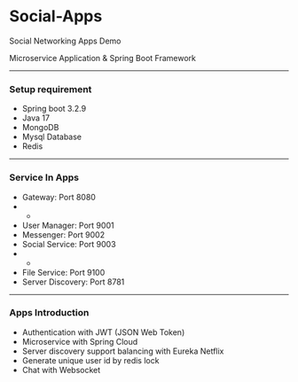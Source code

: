 # Social-Apps
Social Networking Apps Demo

Microservice Application & Spring Boot Framework

---
### Setup requirement
- Spring boot 3.2.9
- Java 17
- MongoDB
- Mysql Database
- Redis

---
### Service In Apps
+ Gateway: Port 8080
+ +
+ User Manager: Port 9001
+ Messenger: Port 9002
+ Social Service: Port 9003
+ +
+ File Service: Port 9100
+ Server Discovery: Port 8781

---
### Apps Introduction
+ Authentication with JWT (JSON Web Token)
+ Microservice with Spring Cloud
+ Server discovery support balancing with Eureka Netflix
+ Generate unique user id by redis lock
+ Chat with Websocket